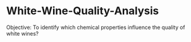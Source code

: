 # White-Wine-Quality-Analysis
Objective: To identify which chemical properties influence the quality of white wines?

